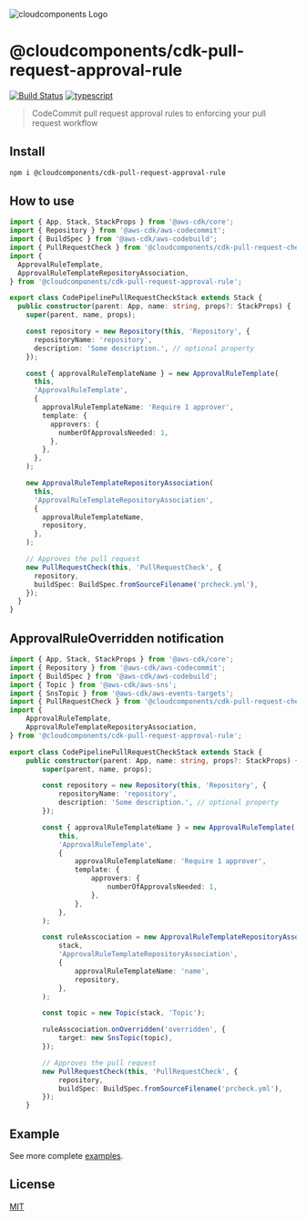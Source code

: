 ![cloudcomponents Logo](/logo.png?raw=true)

# @cloudcomponents/cdk-pull-request-approval-rule

[![Build Status](https://travis-ci.org/cloudcomponents/cdk-constructs.svg?branch=master)](https://travis-ci.org/cloudcomponents/cdk-constructs)
[![typescript](https://img.shields.io/badge/jsii-typescript-blueviolet.svg)](https://www.npmjs.com/package/@cloudcomponents/cdk-pull-request-approval-rule)

> CodeCommit pull request approval rules to enforcing your pull request workflow

## Install

```bash
npm i @cloudcomponents/cdk-pull-request-approval-rule
```

## How to use

```typescript
import { App, Stack, StackProps } from '@aws-cdk/core';
import { Repository } from '@aws-cdk/aws-codecommit';
import { BuildSpec } from '@aws-cdk/aws-codebuild';
import { PullRequestCheck } from '@cloudcomponents/cdk-pull-request-check';
import {
  ApprovalRuleTemplate,
  ApprovalRuleTemplateRepositoryAssociation,
} from '@cloudcomponents/cdk-pull-request-approval-rule';

export class CodePipelinePullRequestCheckStack extends Stack {
  public constructor(parent: App, name: string, props?: StackProps) {
    super(parent, name, props);

    const repository = new Repository(this, 'Repository', {
      repositoryName: 'repository',
      description: 'Some description.', // optional property
    });

    const { approvalRuleTemplateName } = new ApprovalRuleTemplate(
      this,
      'ApprovalRuleTemplate',
      {
        approvalRuleTemplateName: 'Require 1 approver',
        template: {
          approvers: {
            numberOfApprovalsNeeded: 1,
          },
        },
      },
    );

    new ApprovalRuleTemplateRepositoryAssociation(
      this,
      'ApprovalRuleTemplateRepositoryAssociation',
      {
        approvalRuleTemplateName,
        repository,
      },
    );

    // Approves the pull request
    new PullRequestCheck(this, 'PullRequestCheck', {
      repository,
      buildSpec: BuildSpec.fromSourceFilename('prcheck.yml'),
    });
  }
}
```

## ApprovalRuleOverridden notification

```typescript
import { App, Stack, StackProps } from '@aws-cdk/core';
import { Repository } from '@aws-cdk/aws-codecommit';
import { BuildSpec } from '@aws-cdk/aws-codebuild';
import { Topic } from '@aws-cdk/aws-sns';
import { SnsTopic } from '@aws-cdk/aws-events-targets';
import { PullRequestCheck } from '@cloudcomponents/cdk-pull-request-check';
import {
    ApprovalRuleTemplate,
    ApprovalRuleTemplateRepositoryAssociation,
} from '@cloudcomponents/cdk-pull-request-approval-rule';

export class CodePipelinePullRequestCheckStack extends Stack {
    public constructor(parent: App, name: string, props?: StackProps) {
        super(parent, name, props);

        const repository = new Repository(this, 'Repository', {
            repositoryName: 'repository',
            description: 'Some description.', // optional property
        });

        const { approvalRuleTemplateName } = new ApprovalRuleTemplate(
            this,
            'ApprovalRuleTemplate',
            {
                approvalRuleTemplateName: 'Require 1 approver',
                template: {
                    approvers: {
                        numberOfApprovalsNeeded: 1,
                    },
                },
            },
        );

        const ruleAsscociation = new ApprovalRuleTemplateRepositoryAssociation(
            stack,
            'ApprovalRuleTemplateRepositoryAssociation',
            {
                approvalRuleTemplateName: 'name',
                repository,
            },
        );

        const topic = new Topic(stack, 'Topic');

        ruleAsscociation.onOverridden('overridden', {
            target: new SnsTopic(topic),
        });

        // Approves the pull request
        new PullRequestCheck(this, 'PullRequestCheck', {
            repository,
            buildSpec: BuildSpec.fromSourceFilename('prcheck.yml'),
        });
    }
```

## Example

See more complete [examples](../../examples).

## License

[MIT](./LICENSE)
